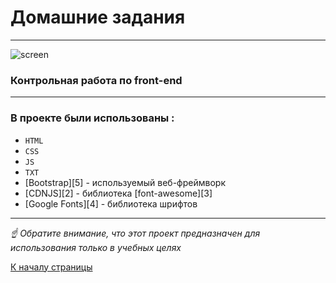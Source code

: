 <a id="up"></a>

# Домашние задания

 
---

![screen](https://mir-s3-cdn-cf.behance.net/project_modules/fs/bf0f8571431757.5bc5631a36791.jpg)



### Контрольная работа по front-end


---


### В проекте были использованы :
* `HTML`
* `CSS`
* `JS`
* `TXT`
* [Bootstrap][5] - используемый веб-фреймворк 
* [CDNJS][2]  - библиотека [font-awesome][3] 
* [Google Fonts][4] - библиотека шрифтов


---

 _☝ Обратите внимание, что этот проект предназначен для использования только в учебных целях_

[К началу страницы](#up)

